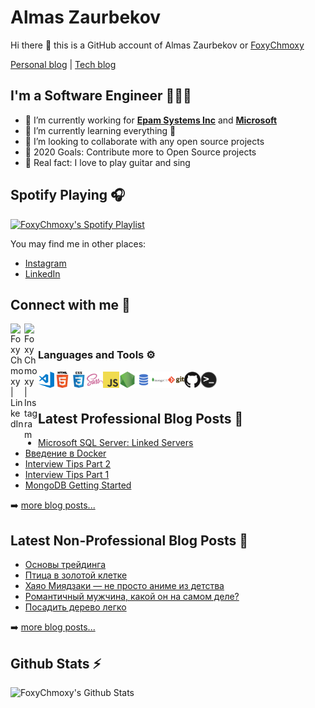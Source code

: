 # Almas Zaurbekov

Hi there 👋 this is a GitHub account of Almas Zaurbekov or [FoxyChmoxy](https://www.instagram.com/foxychmoxy/)

[Personal blog](https://foxyblog.kz/) | [Tech blog](http://teletype.in/@foxychmoxy.it)

## I'm a Software Engineer 👨🏻‍💻

- 🔭 I’m currently working for **[Epam Systems Inc](https://github.com/epam)** and **[Microsoft](https://github.com/microsoft)**
- 🌱 I’m currently learning everything 🤣
- 👯 I’m looking to collaborate with any open source projects
- 🥅 2020 Goals: Contribute more to Open Source projects
- 🎸 Real fact: I love to play guitar and sing

## Spotify Playing 🎧
[<img src="https://now-playing-codestackr.vercel.app/api/spotify-playing" alt="FoxyChmoxy's Spotify Playlist" width="350" />](https://open.spotify.com/playlist/37i9dQZF1DWWQRwui0ExPn?si=ECAgoRgbQZ2nikPy_50P7A)

You may find me in other places:

* [Instagram](https://www.instagram.com/foxychmoxy/)
* [LinkedIn](https://www.linkedin.com/in/foxychmoxy/)

## Connect with me 📱
[<img align="left" alt="FoxyChmoxy | LinkedIn" width="22px" src="https://cdn.jsdelivr.net/npm/simple-icons@v3/icons/linkedin.svg" />](https://www.linkedin.com/in/foxychmoxy/)
[<img align="left" alt="FoxyChmoxy | Instagram" width="22px" src="https://cdn.jsdelivr.net/npm/simple-icons@v3/icons/instagram.svg" />](https://www.instagram.com/foxychmoxy/)

<br />

### Languages and Tools ⚙️

[<img align="left" alt="Visual Studio Code" width="26px" src="https://raw.githubusercontent.com/github/explore/80688e429a7d4ef2fca1e82350fe8e3517d3494d/topics/visual-studio-code/visual-studio-code.png" />](#)
[<img align="left" alt="HTML5" width="26px" src="https://raw.githubusercontent.com/github/explore/80688e429a7d4ef2fca1e82350fe8e3517d3494d/topics/html/html.png" />](#)
[<img align="left" alt="CSS3" width="26px" src="https://raw.githubusercontent.com/github/explore/80688e429a7d4ef2fca1e82350fe8e3517d3494d/topics/css/css.png" />](#)
[<img align="left" alt="Sass" width="26px" src="https://raw.githubusercontent.com/github/explore/80688e429a7d4ef2fca1e82350fe8e3517d3494d/topics/sass/sass.png" />](#)
[<img align="left" alt="JavaScript" width="26px" src="https://raw.githubusercontent.com/github/explore/80688e429a7d4ef2fca1e82350fe8e3517d3494d/topics/javascript/javascript.png" />](#)
[<img align="left" alt="Node.js" width="26px" src="https://raw.githubusercontent.com/github/explore/80688e429a7d4ef2fca1e82350fe8e3517d3494d/topics/nodejs/nodejs.png" />](#)
[<img align="left" alt="SQL" width="26px" src="https://raw.githubusercontent.com/github/explore/80688e429a7d4ef2fca1e82350fe8e3517d3494d/topics/sql/sql.png" />](#)
[<img align="left" alt="MongoDB" width="26px" src="https://raw.githubusercontent.com/github/explore/80688e429a7d4ef2fca1e82350fe8e3517d3494d/topics/mongodb/mongodb.png" />](#)
[<img align="left" alt="Git" width="26px" src="https://raw.githubusercontent.com/github/explore/80688e429a7d4ef2fca1e82350fe8e3517d3494d/topics/git/git.png" />](#)
[<img align="left" alt="GitHub" width="26px" src="https://raw.githubusercontent.com/github/explore/78df643247d429f6cc873026c0622819ad797942/topics/github/github.png" />](#)
[<img align="left" alt="Terminal" width="26px" src="https://raw.githubusercontent.com/github/explore/80688e429a7d4ef2fca1e82350fe8e3517d3494d/topics/terminal/terminal.png" />](#)

<br>
<br>

## Latest Professional Blog Posts 📕

<!-- PROF-BLOG-POST-LIST:START -->
- [Microsoft SQL Server: Linked Servers](https://teletype.in/@foxychmoxy.it/n-KfeZ2oi)
- [Введение в Docker](https://teletype.in/@foxychmoxy.it/docker)
- [Interview Tips Part 2](https://teletype.in/@foxychmoxy.it/interviewTips2)
- [Interview Tips Part 1](https://teletype.in/@foxychmoxy.it/interviewTips)
- [MongoDB Getting Started](https://teletype.in/@foxychmoxy.it/mongo)
<!-- PROF-BLOG-POST-LIST:END -->

➡️ [more blog posts...](https://teletype.in/@foxychmoxy.it/)

## Latest Non-Professional Blog Posts 📕

<!-- NON-PROF-BLOG-POST-LIST:START -->
- [Основы трейдинга](https://foxyblog.kz/traiding)
- [Птица в золотой клетке](https://foxyblog.kz/responsiblity)
- [Хаяо Миядзаки — не просто аниме из детства](https://foxyblog.kz/miyazaki)
- [Романтичный мужчина, какой он на самом деле?](https://foxyblog.kz/romantic)
- [Посадить дерево легко](https://foxyblog.kz/ecology_tree)
<!-- NON-PROF-BLOG-POST-LIST:END -->

➡️ [more blog posts...](https://foxyblog.kz/)

## Github Stats ⚡️

<img align="left" alt="FoxyChmoxy's Github Stats" src="https://github-readme-stats.codestackr.vercel.app/api?username=foxychmoxy&show_icons=true&hide_border=true" />
